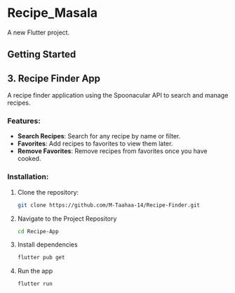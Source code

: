 # Recipe_Masala

A new Flutter project.

## Getting Started

## 3. Recipe Finder App

A recipe finder application using the Spoonacular API to search and manage recipes.

### Features:
- **Search Recipes**: Search for any recipe by name or filter.
- **Favorites**: Add recipes to favorites to view them later.
- **Remove Favorites**: Remove recipes from favorites once you have cooked.

### Installation:
1. Clone the repository:
   ```bash
   git clone https://github.com/M-Taahaa-14/Recipe-Finder.git

2. Navigate to the Project Repository
   ```bash
   cd Recipe-App
   
3. Install dependencies
   ```bash
   flutter pub get

4. Run the app
   ```bash
   flutter run
